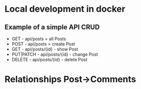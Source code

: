 # Local development in docker
## Example of a simple API CRUD

* GET - api/posts = all Posts
* POST - api/posts = create Post
* GET - api/posts/{id} - show Post
* PUT|PATCH - api/posts/{id} - change Post
* DELETE - api/posts/{id} - delete Post

# Relationships Post->Comments

